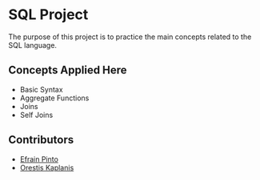 # SQL Project

The purpose of this project is to practice the main concepts related to the SQL language.

## Concepts Applied Here

* Basic Syntax
* Aggregate Functions
* Joins
* Self Joins

## Contributors

* [Efrain Pinto](https://github.com/efrapp)
* [Orestis Kaplanis](https://github.com/userman95)
